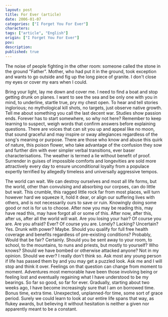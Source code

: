 ```yaml
---
layout: post
title: For Ever (article)
date: 2006-01-07
categories: ["I Forget You For Ever"]
characters: 
tags: ["article", "English"]
origin: ["I Forget You For Ever"]
pov: 
description: 
published: true
---
```


The noise of people fighting in the other room: someone called the stone in the ground "Father". Mother, who had put it in the ground, took exception and wants to go outside and fig up the long piece of granite. I don't close my eyes or cover my ears when I could.

Bring your light, lay me down and cover me. I need to find a boat and stop getting drunk on planes. I want to see the sea and be only one with you in mind, to underline, startle true, pry my chest open. To hear and tell stories inglorious; no mythological kill shots, no targets, just observe native growth. Tell me about something you call the last decent war. Studies show passion ends. Forever has to start somewhere, so why not here? Remember to keep learning to suspect, weigh words that confirm answers before explaining questions. There are voices that can sit you up and appeal like no moon, that sound graceful and may inspire or sway allegiances regardless of the song's meaning or purpose. There are those who know and abuse this quirk of nature, this poison flower, who take advantage of the confusion they sow and further dim with ever simpler verbal transitions, ever baser characterisations. The weather is termed a lie without benefit of proof. Surrender in guises of impossible comforts and longevities are sold more attractively every day to ensure unconditional loyalty from a populace expertly terrified by allegedly timeless and universally aggressive tempos.

The world can wait. We can destroy ourselves and most all life forms, but the world, other than convulsing and absorbing our corpses, can do little but wait. This crumble, this ragged little rock far from most places, will turn however hard we squeeze it, hold it dear, or align our suffering lives with others, and is not necessarily ours to save or ruin. Knowingly doing some good or not is for us to choose. After now you may be reading this, may have read this, may have forgot all or some of this. After now, after this, after us, after all the world will wait. Are you losing your hair? Of course you are. Are you afraid? Ever? Of course you are. Lonely? Lacking? Uncertain? Yes. Drunk with power? Maybe. Should you qualify for full free health coverage and benefits regardless of pre-existing conditions? Probably, Would that be fair? Certainly. Should you be sent away to your room, to school, to the mountains, to nuns and priests, but mostly to yourself? Who knows? Should we have bombed or otherwise attacked anyone? Not in my opinion. Should we ever? I really don't think so. Ask most any young person if life has passed them by and you may get a puzzled look. Ask me and I will stop and think it over. Feelings on that question can change from moment to moment. Adventures most memorable have been those involving being or feeling lost and eventually regaining what I have understood to be my bearings. So far so good, so far for ever. Gradually, starting about two weeks ago, I have become increasingly sure that I am on borrowed time. Bonus time, extra time. Unexpected, unplanned-for time, some sort of grace period. Surely we could learn to look at our entire life spans that way, as flukey awards, but believing it without hesitation is neither a given nor apparently meant to be a constant.
